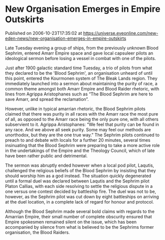 # New Organisation Emerges in Empire Outskirts
Published on 2006-10-23T17:35:02 at https://universe.eveonline.com/new-eden-news/new-organisation-emerges-in-empire-outskirts

Late Tuesday evening a group of ships, from the previously unknown Blood Sephrim, entered Amarr Empire space and gave local capsuleer pilots an ideological sermon before losing a vessel in combat with one of the pilots. 

Just after 1900 galactic standard time Tuesday, a trio of pilots from what they declared to be the 'Blood Sephrim', an organisation unheard of until this point, entered the Kourmonen system of The Bleak Lands region. They immediately launched into a sermon about maintaining the purity of race, a common theme amongst both Amarr Empire and Blood Raider rhetoric, with lines from Agrippa Aristophanes such as “The Blood Sephrim are here to save Amarr, and spread the reclamation”. 

However, unlike in typical amarrian rhetoric, the Blood Sephrim pilots claimed that there was purity in all races with the Amarr race the most pure of all, as opposed to the Amarr race being the only pure one, with all others subservient to it. Agrippa Aristophanes: “We feel that purity can be found in any race. And we above all seek purity. Some may feel our methods are unorthodox, but they are the one true way.” The Sephrim pilots continued to preach to and debate with locals for a further 20 minutes, several times insinuating that the Blood Sephrim were preparing to take a more active role in the undertakings of the Empire and the Theology Council, which of late have been rather public and detrimental. 

The sermon was abruptly ended however when a local pod pilot, Laqutis, challenged the religious beliefs of the Blood Sephrim by insisting that they should worship him as a god instead. The situation quickly degenerated until a formal duel was declared between Laqutis and the Sephrim pilot Platon Callias, with each side resolving to settle the religious dispute in a one versus one contest decided by battleship fire. The duel was not to be, however, as the Sephrim pilot was cut down by eight battleships on arriving at the duel location, in a complete lack of regard for honour and protocol. 

Although the Blood Sephrim made several bold claims with regards to the Amarrian Empire, their small number of complete obscurity ensured that Empire spokesmen remained silent on the issue, which has been accompanied by silence from what is believed to be the Sephrims former organisation, the Blood Raiders.
